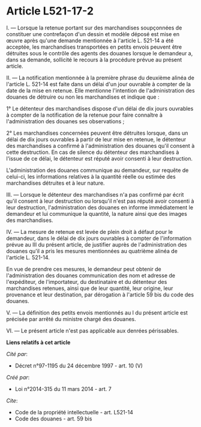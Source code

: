 # Article L521-17-2

I. ― Lorsque la retenue portant sur des marchandises soupçonnées de constituer une contrefaçon d'un dessin et modèle déposé
est mise en œuvre après qu'une demande mentionnée à l'article L. 521-14 a été acceptée, les marchandises transportées en
petits envois peuvent être détruites sous le contrôle des agents des douanes lorsque le demandeur a, dans sa demande,
sollicité le recours à la procédure prévue au présent article. 

II. ― La notification mentionnée à la première phrase du deuxième alinéa de l'article L. 521-14 est faite dans un délai d'un
jour ouvrable à compter de la date de la mise en retenue. Elle mentionne l'intention de l'administration des douanes de
détruire ou non les marchandises et indique que : 

1° Le détenteur des marchandises dispose d'un délai de dix jours ouvrables à compter de la notification de la retenue pour
faire connaître à l'administration des douanes ses observations ; 

2° Les marchandises concernées peuvent être détruites lorsque, dans un délai de dix jours ouvrables à partir de leur mise en
retenue, le détenteur des marchandises a confirmé à l'administration des douanes qu'il consent à cette destruction. En cas de
silence du détenteur des marchandises à l'issue de ce délai, le détenteur est réputé avoir consenti à leur destruction. 

L'administration des douanes communique au demandeur, sur requête de celui-ci, les informations relatives à la quantité
réelle ou estimée des marchandises détruites et à leur nature. 

III. ― Lorsque le détenteur des marchandises n'a pas confirmé par écrit qu'il consent à leur destruction ou lorsqu'il n'est
pas réputé avoir consenti à leur destruction, l'administration des douanes en informe immédiatement le demandeur et lui
communique la quantité, la nature ainsi que des images des marchandises. 

IV. ― La mesure de retenue est levée de plein droit à défaut pour le demandeur, dans le délai de dix jours ouvrables à
compter de l'information prévue au III du présent article, de justifier auprès de l'administration des douanes qu'il a pris
les mesures mentionnées au quatrième alinéa de l'article L. 521-14. 

En vue de prendre ces mesures, le demandeur peut obtenir de l'administration des douanes communication des nom et adresse de
l'expéditeur, de l'importateur, du destinataire et du détenteur des marchandises retenues, ainsi que de leur quantité, leur
origine, leur provenance et leur destination, par dérogation à l'article 59 bis du code des douanes. 

V. ― La définition des petits envois mentionnés au I du présent article est précisée par arrêté du ministre chargé des
douanes. 

VI. ― Le présent article n'est pas applicable aux denrées périssables.

**Liens relatifs à cet article**

_Cité par_:

  - Décret n°97-1195 du 24 décembre 1997 - art. 10 (V)

_Créé par_:

  - Loi n°2014-315 du 11 mars 2014 - art. 7

_Cite_:

  - Code de la propriété intellectuelle - art. L521-14
  - Code des douanes - art. 59 bis
